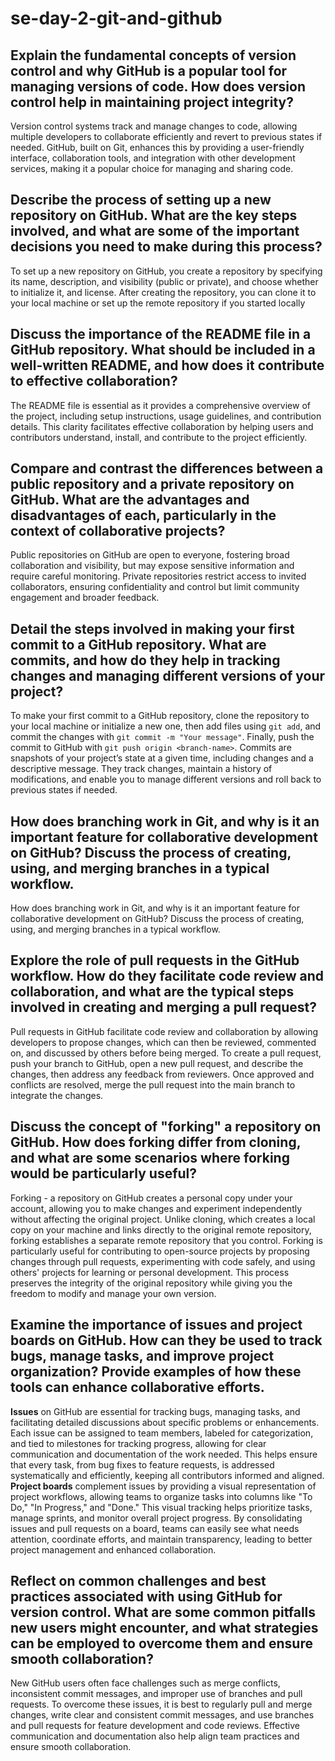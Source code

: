 # se-day-2-git-and-github
## Explain the fundamental concepts of version control and why GitHub is a popular tool for managing versions of code. How does version control help in maintaining project integrity?
Version control systems track and manage changes to code, allowing multiple developers to collaborate efficiently and revert to previous states if needed. GitHub, built on Git, enhances this by providing a user-friendly interface, collaboration tools, and integration with other development services, making it a popular choice for managing and sharing code.
## Describe the process of setting up a new repository on GitHub. What are the key steps involved, and what are some of the important decisions you need to make during this process?
To set up a new repository on GitHub, you create a repository by specifying its name, description, and visibility (public or private), and choose whether to initialize it, and license. After creating the repository, you can clone it to your local machine or set up the remote repository if you started locally
## Discuss the importance of the README file in a GitHub repository. What should be included in a well-written README, and how does it contribute to effective collaboration?
The README file is essential as it provides a comprehensive overview of the project, including setup instructions, usage guidelines, and contribution details. This clarity facilitates effective collaboration by helping users and contributors understand, install, and contribute to the project efficiently.
## Compare and contrast the differences between a public repository and a private repository on GitHub. What are the advantages and disadvantages of each, particularly in the context of collaborative projects?
Public repositories on GitHub are open to everyone, fostering broad collaboration and visibility, but may expose sensitive information and require careful monitoring. Private repositories restrict access to invited collaborators, ensuring confidentiality and control but limit community engagement and broader feedback.
## Detail the steps involved in making your first commit to a GitHub repository. What are commits, and how do they help in tracking changes and managing different versions of your project?
To make your first commit to a GitHub repository, clone the repository to your local machine or initialize a new one, then add files using `git add`, and commit the changes with `git commit -m "Your message"`. Finally, push the commit to GitHub with `git push origin <branch-name>`. Commits are snapshots of your project’s state at a given time, including changes and a descriptive message. They track changes, maintain a history of modifications, and enable you to manage different versions and roll back to previous states if needed.
## How does branching work in Git, and why is it an important feature for collaborative development on GitHub? Discuss the process of creating, using, and merging branches in a typical workflow.
How does branching work in Git, and why is it an important feature for collaborative development on GitHub? Discuss the process of creating, using, and merging branches in a typical workflow.
## Explore the role of pull requests in the GitHub workflow. How do they facilitate code review and collaboration, and what are the typical steps involved in creating and merging a pull request?
Pull requests in GitHub facilitate code review and collaboration by allowing developers to propose changes, which can then be reviewed, commented on, and discussed by others before being merged. To create a pull request, push your branch to GitHub, open a new pull request, and describe the changes, then address any feedback from reviewers. Once approved and conflicts are resolved, merge the pull request into the main branch to integrate the changes.
## Discuss the concept of "forking" a repository on GitHub. How does forking differ from cloning, and what are some scenarios where forking would be particularly useful?
Forking - a repository on GitHub creates a personal copy under your account, allowing you to make changes and experiment independently without affecting the original project. Unlike cloning, which creates a local copy on your machine and links directly to the original remote repository, forking establishes a separate remote repository that you control. Forking is particularly useful for contributing to open-source projects by proposing changes through pull requests, experimenting with code safely, and using others' projects for learning or personal development. This process preserves the integrity of the original repository while giving you the freedom to modify and manage your own version.
## Examine the importance of issues and project boards on GitHub. How can they be used to track bugs, manage tasks, and improve project organization? Provide examples of how these tools can enhance collaborative efforts.
**Issues** on GitHub are essential for tracking bugs, managing tasks, and facilitating detailed discussions about specific problems or enhancements. Each issue can be assigned to team members, labeled for categorization, and tied to milestones for tracking progress, allowing for clear communication and documentation of the work needed. This helps ensure that every task, from bug fixes to feature requests, is addressed systematically and efficiently, keeping all contributors informed and aligned.
**Project boards** complement issues by providing a visual representation of project workflows, allowing teams to organize tasks into columns like "To Do," "In Progress," and "Done." This visual tracking helps prioritize tasks, manage sprints, and monitor overall project progress. By consolidating issues and pull requests on a board, teams can easily see what needs attention, coordinate efforts, and maintain transparency, leading to better project management and enhanced collaboration.
## Reflect on common challenges and best practices associated with using GitHub for version control. What are some common pitfalls new users might encounter, and what strategies can be employed to overcome them and ensure smooth collaboration?
New GitHub users often face challenges such as merge conflicts, inconsistent commit messages, and improper use of branches and pull requests. To overcome these issues, it is best to regularly pull and merge changes, write clear and consistent commit messages, and use branches and pull requests for feature development and code reviews. Effective communication and documentation also help align team practices and ensure smooth collaboration.
